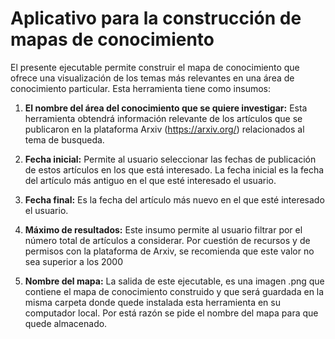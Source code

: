 # Aplicativo para la construcción de mapas de conocimiento

El presente ejecutable permite construir el mapa de conocimiento que ofrece una visualización de los temas más relevantes en una área de conocimiento particular. Esta herramienta tiene como insumos:

1. **El nombre del área del conocimiento que se quiere investigar:** Esta herramienta obtendrá información relevante de los artículos que se publicaron en la plataforma Arxiv (https://arxiv.org/) relacionados al tema de busqueda.
   
2. **Fecha inicial:** Permite al usuario seleccionar las fechas de publicación de estos artículos en los que está interesado. La fecha inicial es la fecha del artículo más antiguo en el que esté interesado el usuario.

3. **Fecha final:** Es la fecha del artículo más nuevo en el que esté interesado el usuario.

4. **Máximo de resultados:** Este insumo permite al usuario filtrar por el número total de artículos a considerar. Por cuestión de recursos y de permisos con la plataforma de Arxiv, se recomienda que este valor no sea superior a los 2000

5. **Nombre del mapa:** La salida de este ejecutable, es una imagen .png que contiene el mapa de conocimiento construido y que será guardada en la misma carpeta donde quede instalada esta herramienta en su computador local. Por está razón se pide el nombre del mapa para que quede almacenado.
